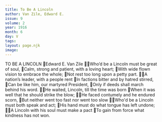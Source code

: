 ```yaml
---
title: To Be A Lincoln
author: Van Zile, Edward E.
issue: 9
volume: 2
year: 1916
month: 6
day: V
tags:
layout: page.njk
image:
---
```

TO BE A LINCOLN Edward E. Van Zile Who’d be a Lincoln must be great of soul, Calm, strong and patient, with a loving heart; With wide flown vision to embrace the whole; Not rest too long upon a petty part. A nation’s leader, with a people rent In factions bitter and by hatred stirred, Can be like him, our martyred President, Only if deeds shall march behind his word. He waited, Lincoln, till the time was born When it was well that he should strike the blow; He faced contumely and he endured scorn, But neither went too fast nor went too slow Who'd be a Lincoln must both speak and act; His hand must do what tongue has left undone; A Lincoln with his soul must make a pact To gain from force what kindness has not won. 
